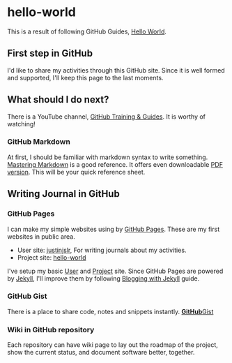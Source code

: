 # hello-world

This is a result of following GitHub Guides, [Hello World](https://guides.github.com/activities/hello-world/).

## First step in GitHub

I'd like to share my activities through this GitHub site.
Since it is well formed and supported, I'll keep this page to the last moments.

## What should I do next?

There is a YouTube channel, [GitHub Training & Guides](https://www.youtube.com/githubguides).
It is worthy of watching!

### GitHub Markdown

At first, I should be familiar with markdown syntax to write something.<br>
[Mastering Markdown](https://guides.github.com/features/mastering-markdown/) is a good reference.
It offers even downloadable [PDF version](https://guides.github.com/pdfs/markdown-cheatsheet-online.pdf).
This will be your quick reference sheet.

## Writing Journal in GitHub

### GitHub Pages

I can make my simple websites using by [GitHub Pages](https://pages.github.com/).
These are my first websites in public area.

- User site: [justinjslr](https://justinjslr.github.io/), For writing journals about my activities.
- Project site: [hello-world](https://justinjslr.github.io/hello-world/)

I've setup my basic [User](https://justinjslr.github.io/) and [Project](https://justinjslr.github.io/hello-world/) site.
Since GitHub Pages are powered by [Jekyll](https://jekyllrb.com/docs/quickstart/), I'll improve them by following [Blogging with Jekyll](https://help.github.com/articles/using-jekyll-with-pages) guide.

### GitHub Gist

There is a place to share code, notes and snippets instantly. [**GitHub**Gist](https://gist.github.com/)

### Wiki in GitHub repository

Each repository can have wiki page to lay out the roadmap of the project, show the current status, and document software better, together.
